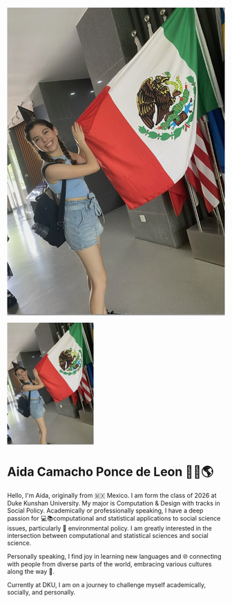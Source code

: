 
![Alt Text](photo.png)

<img src="photo.png" alt="Aida's Photo" width="200"/>

# Aida Camacho Ponce de Leon 👩‍💻🌎

Hello, I'm Aida, originally from 🇲🇽 Mexico. I am form the class of 2026 at Duke Kunshan University. My major is Computation & Design with tracks in Social Policy. Academically or professionally speaking, I have a deep passion for 💻📚computational and statistical applications to social science issues, particularly 🌱 environmental policy. I am greatly interested in the intersection between computational and statistical sciences and social science. 

Personally speaking, I find joy in learning new languages and 🌐 connecting with people from diverse parts of the world, embracing various cultures along the way 🌟.

Currently at DKU, I am on a journey to challenge myself academically, socially, and personally.

